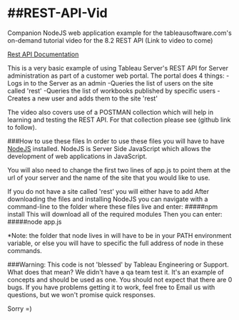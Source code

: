 ##REST-API-Vid
============

Companion NodeJS web application example for the tableausoftware.com's on-demand tutorial video for the 8.2 REST API
(Link to video to come)

[Rest API Documentation](http://onlinehelp.tableausoftware.com/v8.2/server/en-us/help.htm#rest_api.htm%3FTocPath%3DREST%20API%7C_____0)

This is a very basic example of using Tableau Server's REST API for Server administration as part of a customer web portal.
The portal does 4 things:
-Logs in to the Server as an admin
-Queries the list of users on the site called 'rest'
-Queries the list of workbooks published by specific users
-Creates a new user and adds them to the site 'rest'

The video also covers use of a POSTMAN collection which will help in learning and testing the REST API.
For that collection please see (github link to follow).

###How to use these files
In order to use these files you will have to have [NodeJS](http://nodejs.org/) installed. NodeJS is Server Side JavaScript which allows the development of web applications in JavaScript.

You will also need to change the first two lines of app.js to point them at the url of your server and the name of the site that you would like to use.

If you do not have a site called 'rest' you will either have to add
After downloading the files and installing NodeJS you can navigate with a command-line to the folder where these files live and enter:
#####npm install
This will download all of the required modules
Then you can enter:
#####node app.js

*Note: the folder that node lives in will have to be in your PATH environment variable, or else you will have to specific the full address of node in these commands.

###Warning:
This code is not 'blessed' by Tableau Engineering or Support.
What does that mean? We didn't have a qa team test it. It's an example of concepts and should be used as one.
You should not expect that there are 0 bugs.
If you have problems getting it to work, feel free to Email us with questions, but we won't promise quick responses.

Sorry =)